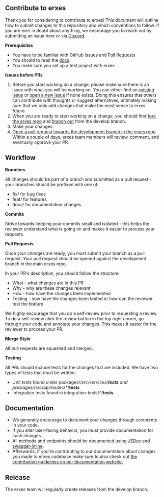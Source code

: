 ## Contribute to erxes

Thank you for considering to contribute to erxes! This document will outline how to submit changes to this repository and which conventions to follow. If you are ever in doubt about anything, we encourage you to reach out by submitting an issue here or via <a href="https://discord.com/invite/aaGzy3gQK5" target="_blank">Discord</a>.

**Prerequisites**

- You have to be familiar with GitHub Issues and Pull Requests
- You should to read the <a href="https://docs.erxes.io/" target="_blank">docs</a>.
- You make sure you set up a test project with erxes

**Issues before PRs**

1. Before you start working on a change, please make sure there is an issue with what you will be working on. You can either find an <a href="https://github.com/erxes/erxes/issues" target="_blank">existing issue</a> or <a href="https://github.com/erxes/erxes/issues/new/choose" target="_blank">open a new issue</a> if none exists. Doing this ensures that others can contribute with thoughts or suggest alternatives, ultimately making sure that we only add changes that make the most sense to erxes future.
2. When you are ready to start working on a change, you should first <a href="https://help.github.com/en/github/getting-started-with-github/fork-a-repo" target="_blank">fork the erxes repo</a> and <a href="https://help.github.com/en/github/collaborating-with-issues-and-pull-requests/creating-and-deleting-branches-within-your-repository" target="_blank">branch out</a> from the develop branch.
3. Make your changes.
4. <a href="https://help.github.com/en/github/collaborating-with-issues-and-pull-requests/creating-a-pull-request-from-a-fork" target="_blank">Open a pull request towards the development branch in the erxes repo</a>. Within a couple of days, erxes team members will review, comment, and eventually approve your PR.

## Workflow

**Branches**

All changes should be part of a branch and submitted as a pull request - your branches should be prefixed with one of:

- fix/ for bug fixes
- feat/ for features
- docs/ for documentation changes

**Commits**

Strive towards keeping your commits small and isolated - this helps the reviewer understand what is going on and makes it easier to process your requests.

**Pull Requests**

Once your changes are ready, you must submit your branch as a pull request. Your pull request should be opened against the development branch in the main erxes repo.

In your PR's description, you should follow the structure:

- What - what changes are in this PR
- Why - why are these changes relevant
- How - how have the changes been implemented
- Testing - how have the changes been tested or how can the reviewer test the feature

We highly encourage that you do a self-review prior to requesting a review. To do a self-review click the review button in the top right corner, go through your code and annotate your changes. This makes it easier for the reviewer to process your PR.

**Merge Style**

All pull requests are squashed and merged.

**Testing**

All PRs should include tests for the changes that are included. We have two types of tests that must be written:

- Unit tests found under packages/_/src/services/**tests** and packages/_/src/api/routes/\*/**tests**
- Integration tests found in integration-tests/\*/**tests**

## Documentation

- We generally encourage to document your changes through comments in your code.
- If you alter user-facing behavior, you must provide documentation for such changes.
- All methods and endpoints should be documented using <a href="https://jsdoc.app/" target="_blank">JSDoc</a> and <a href="https://www.npmjs.com/package/swagger-inline" target="_blank">swagger-inline</a>.
- Afterwards, if you're contributing to our documentation about changes you made to erxes codebase make sure to also check out <a href="https://docs.erxes.io/" target="_blank">the contribution guidelines on our documentation website.</a>

## Release

The erxes team will regularly create releases from the develop branch.

